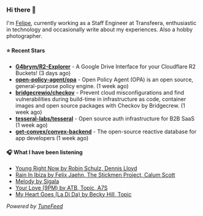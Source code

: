 ### Hi there 👋

I'm [Felipe](https://felipevm.com), currently working as a Staff Engineer at Transfeera, enthusiastic in technology and occasionally write about my experiences. Also a hobby photographer.

#### ⭐ Recent Stars
- **[G4brym/R2-Explorer](https://github.com/G4brym/R2-Explorer)** - A Google Drive Interface for your Cloudflare R2 Buckets! (3 days ago)
- **[open-policy-agent/opa](https://github.com/open-policy-agent/opa)** - Open Policy Agent (OPA) is an open source, general-purpose policy engine. (1 week ago)
- **[bridgecrewio/checkov](https://github.com/bridgecrewio/checkov)** - Prevent cloud misconfigurations and find vulnerabilities during build-time in infrastructure as code, container images and open source packages with Checkov by Bridgecrew. (1 week ago)
- **[tesseral-labs/tesseral](https://github.com/tesseral-labs/tesseral)** - Open source auth infrastructure for B2B SaaS (1 week ago)
- **[get-convex/convex-backend](https://github.com/get-convex/convex-backend)** - The open-source reactive database for app developers (1 week ago)

#### 🎧 What I have been listening
- [Young Right Now by Robin Schulz, Dennis Lloyd](https://open.spotify.com/track/0JpEMzTHbt2zBIXrntrXzG)
- [Rain In Ibiza by Felix Jaehn, The Stickmen Project, Calum Scott](https://open.spotify.com/track/5u8Y0lAUlBLwuhpXSDUGf4)
- [Melody by Sigala](https://open.spotify.com/track/6Owc2SuzwO3LW1SAODYK3l)
- [Your Love (9PM) by ATB, Topic, A7S](https://open.spotify.com/track/5YaskwnGDZFDRipaqzbwQx)
- [My Heart Goes (La Di Da) by Becky Hill, Topic](https://open.spotify.com/track/4xMbBESczlHPUO8QeYi56p)

_Powered by [TuneFeed](https://tunefeed.app?ref=github.com)_
